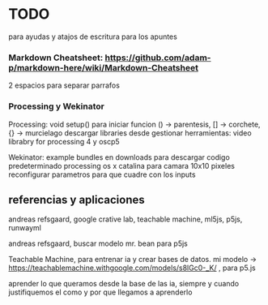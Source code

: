 # TODO

para ayudas y atajos de escritura para los apuntes
### Markdown Cheatsheet: https://github.com/adam-p/markdown-here/wiki/Markdown-Cheatsheet

2 espacios para separar parrafos

### Processing y Wekinator

Processing: void setup() para iniciar funcion
() -> parentesis, [] -> corchete, {} -> murcielago
descargar libraries desde gestionar herramientas: video librabry for processing 4 y oscp5

Wekinator: example bundles en downloads para descargar codigo predeterminado
processing os x catalina para camara 10x10 pixeles
reconfigurar parametros para que cuadre con los inputs

## referencias y aplicaciones

andreas refsgaard, google crative lab, teachable machine, ml5js, p5js, runwayml

andreas refsgaard, buscar modelo mr. bean para p5js

Teachable Machine, para entrenar ia y crear bases de datos. mi modelo -> https://teachablemachine.withgoogle.com/models/s8lGc0-_K/ , para p5.js

aprender lo que queramos desde la base de las ia, siempre y cuando justifiquemos el como y por que llegamos a aprenderlo
